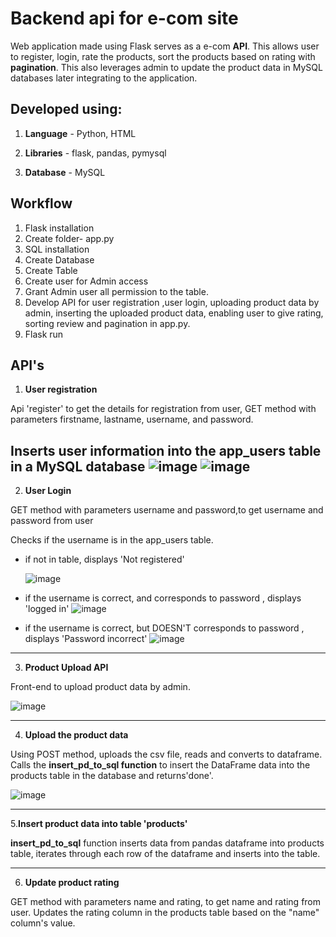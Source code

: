 # Backend api for e-com site 

Web application made using Flask serves as a e-com **API**.  This allows user to register, login, rate the products, sort the products based on rating with **pagination**. This also leverages admin to update the product data in MySQL databases later integrating to the application.  

**Developed using:**
------------
1. **Language** - Python, HTML

2. **Libraries** - flask, pandas, pymysql

3. **Database** - MySQL

**Workflow**
------------
1. Flask installation
2. Create folder- app.py
3. SQL installation
4. Create Database
5. Create Table
6. Create user for Admin access
7. Grant Admin user all permission to the table.
8. Develop API for user registration ,user login, uploading product data by admin, inserting the uploaded product data, enabling user to give rating, sorting review and pagination in app.py.
9. Flask run 

**API's**
------------
1. **User registration**
   
Api 'register' to get the details for registration from user, GET method with parameters firstname, lastname, username, and password.

Inserts user information into the app_users table in a MySQL database
![image](https://github.com/meetarthi/marlo-assignment/assets/112666126/466f6451-aaaa-4e56-98ef-91da4d91b511)
![image](https://github.com/meetarthi/marlo-assignment/assets/112666126/ab740e36-ea6f-49cd-818c-ab4dff173ca2)
------------
2. **User Login**
   
GET method with parameters username and password,to get username and password from user

Checks if the username is in the app_users table.
- if not in table, displays 'Not registered'
  
  ![image](https://github.com/meetarthi/marlo-assignment/assets/112666126/4007a946-1de7-450f-bdb6-5998bbed1203)
- if the username is correct, and corresponds to password , displays 'logged in'
  ![image](https://github.com/meetarthi/marlo-assignment/assets/112666126/18409fce-093a-41ed-9ff8-cfd0514eec7f)
- if the username is correct, but DOESN'T corresponds to password , displays 'Password incorrect'
  ![image](https://github.com/meetarthi/marlo-assignment/assets/112666126/a09ed37d-fb6c-4a9f-8bea-666de5a404e5)

------------
3. **Product Upload API**

Front-end to upload product data by admin.

![image](https://github.com/meetarthi/marlo-assignment/assets/112666126/30a85e7a-96a1-4899-a637-a5f8b29ae305) 

------------

4. **Upload the product data**
   
Using POST method, uploads the csv file, reads and converts to dataframe.
Calls the **insert_pd_to_sql function** to insert the DataFrame data into the products table in the database and returns'done'.

![image](https://github.com/meetarthi/marlo-assignment/assets/112666126/793cdd75-5ff3-45b8-876d-ceb4f60fc71e)

------------
5.**Insert product data into table 'products'**

**insert_pd_to_sql**  function inserts data from pandas dataframe into products table, iterates through each row of the dataframe and inserts into the table.

------------ 

6. **Update product rating**

GET method with parameters name and rating, to get name and rating from user.
Updates the rating column in the products table based on the "name" column's value.

